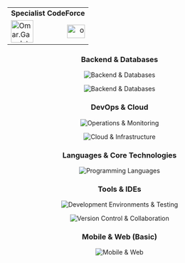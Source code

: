 <p align="center">
  <table width="100%" align="center" border="0">
    <tr>
      <td align="center" colspan="2" style="font-weight:bold;">
         Specialist CodeForce
      </td>
    </tr>
    <tr>
      <td align="left" width="50%">
        <a href="https://codeforces.com/profile/Omar.Gawdat" target="blank">
          <img src="https://raw.githubusercontent.com/rahuldkjain/github-profile-readme-generator/master/src/images/icons/Social/codeforces.svg" alt="Omar.Gawdat" height="50" width="50" />
        </a>
      </td>
      <td align="right" width="50%">
        <a href="https://www.linkedin.com/in/omar-gawdat-2635b51b0" target="blank">
          <img src="https://raw.githubusercontent.com/rahuldkjain/github-profile-readme-generator/master/src/images/icons/Social/linked-in-alt.svg" alt="omar-gawdat" height="30" width="40" />
        </a>
      </td>
    </tr>
  </table>
</p>

<h3 align="center">Backend & Databases</h3>
<p align="center">
  <img src="https://skillicons.dev/icons?i=django,flask,fastapi,spring" alt="Backend & Databases" />
</p>
<p align="center">
  <img src="https://skillicons.dev/icons?i=mysql,postgres" alt="Backend & Databases" />
</p>

<h3 align="center">DevOps & Cloud</h3>
<p align="center">
  <img src="https://skillicons.dev/icons?i=nginx,linux,githubactions,sentry" alt="Operations & Monitoring" />
</p>
<p align="center">
  <img src="https://skillicons.dev/icons?i=aws,docker,terraform" alt="Cloud & Infrastructure" />
</p>
<h3 align="center">Languages & Core Technologies</h3>
<p align="center">
  <img src="https://skillicons.dev/icons?i=python,java,cpp,bash,dart" alt="Programming Languages" />
</p>

<h3 align="center">Tools & IDEs</h3>
<p align="center">
  <img src="https://skillicons.dev/icons?i=vscode,pycharm,postman,vim" alt="Development Environments & Testing" />
</p>
<p align="center">
  <img src="https://skillicons.dev/icons?i=git,github,notion" alt="Version Control & Collaboration" />
</p>

<h3 align="center">Mobile & Web (Basic)</h3>
<p align="center">
  <img src="https://skillicons.dev/icons?i=flutter,androidstudio,html,css,js" alt="Mobile & Web" />
</p>
